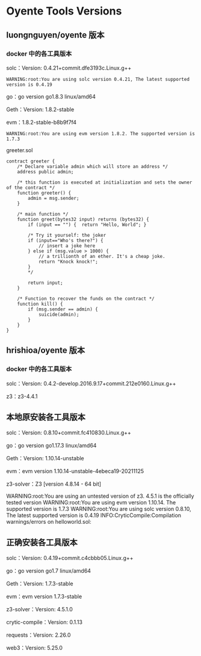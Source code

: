 # Oyente Tools Versions

## luongnguyen/oyente 版本

### docker 中的各工具版本

solc：Version: 0.4.21+commit.dfe3193c.Linux.g++

```shell
WARNING:root:You are using solc version 0.4.21, The latest supported version is 0.4.19
```

go：go version go1.8.3 linux/amd64

Geth：Version: 1.8.2-stable

evm：1.8.2-stable-b8b9f7f4

```shell
WARNING:root:You are using evm version 1.8.2. The supported version is 1.7.3
```





greeter.sol

```solidity
contract greeter {
    /* Declare variable admin which will store an address */
    address public admin;

    /* this function is executed at initialization and sets the owner of the contract */
    function greeter() {
        admin = msg.sender;
    }

    /* main function */
    function greet(bytes32 input) returns (bytes32) {
        if (input == "") {  return "Hello, World"; }

        /* Try it yourself: the joker
        if (input=="Who's there?") {
            // insert a joke here
        } else if (msg.value > 1000) {
            // a trillionth of an ether. It's a cheap joke.
            return "Knock knock!";
        }
        */

        return input;
    }

    /* Function to recover the funds on the contract */
    function kill() {
        if (msg.sender == admin) {
            suicide(admin);
        }
    }
}
```



## hrishioa/oyente 版本

### docker 中的各工具版本

solc：Version: 0.4.2-develop.2016.9.17+commit.212e0160.Linux.g++

z3：z3-4.4.1





## 本地原安装各工具版本

solc：Version: 0.8.10+commit.fc410830.Linux.g++

go：go version go1.17.3 linux/amd64

Geth：Version: 1.10.14-unstable

evm：evm version 1.10.14-unstable-4ebeca19-20211125

z3-solver：Z3 [version 4.8.14 - 64 bit]

WARNING:root:You are using an untested version of z3. 4.5.1 is the officially tested version
WARNING:root:You are using evm version 1.10.14. The supported version is 1.7.3
WARNING:root:You are using solc version 0.8.10, The latest supported version is 0.4.19
INFO:CryticCompile:Compilation warnings/errors on helloworld.sol:



## 正确安装各工具版本

solc：Version: 0.4.19+commit.c4cbbb05.Linux.g++

go：go version go1.7 linux/amd64

Geth：Version: 1.7.3-stable

evm：evm version 1.7.3-stable

z3-solver：Version: 4.5.1.0

crytic-compile：Version: 0.1.13

requests：Version: 2.26.0

web3：Version: 5.25.0